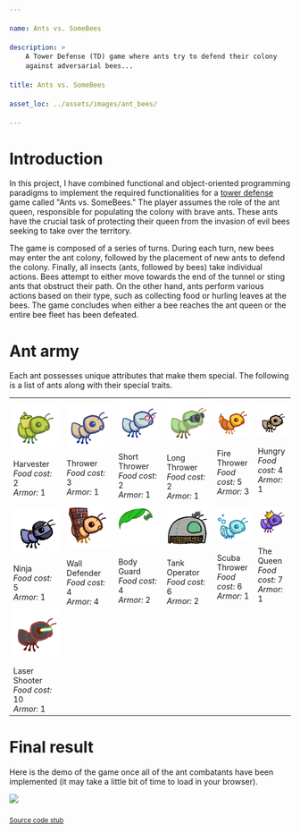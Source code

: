 ```yaml
---

name: Ants vs. SomeBees

description: >
    A Tower Defense (TD) game where ants try to defend their colony
    against adversarial bees...

title: Ants vs. SomeBees

asset_loc: ../assets/images/ant_bees/

---
```


# Introduction

In this project, I have combined functional and object-oriented
programming paradigms to implement the required functionalities for a
<a href="https://secure.wikimedia.org/wikipedia/en/wiki/Tower_defense"
target="_blank">tower defense</a> game called "Ants vs. SomeBees." The
player assumes the role of the ant queen, responsible for populating
the colony with brave ants. These ants have the crucial task of
protecting their queen from the invasion of evil bees seeking to take
over the territory.

The game is composed of a series of turns. During each turn, new bees
may enter the ant colony, followed by the placement of new ants to
defend the colony. Finally, all insects (ants, followed by bees) take
individual actions. Bees attempt to either move towards the end of the
tunnel or sting ants that obstruct their path. On the other hand, ants
perform various actions based on their type, such as collecting food
or hurling leaves at the bees. The game concludes when either a bee
reaches the ant queen or the entire bee fleet has been defeated.

# Ant army

Each ant possesses unique attributes that make them special. The
following is a list of ants along with their special traits.

<table>
    <tr>
        <td>
            <img src="/assets/images/ant_bees/ant_harvester.gif">
            <br />
            <br />
            Harvester
            <br />
            <em>Food cost:</em> 2
            <br />
            <em>Armor:</em> 1
        </td>
        <td>
            <img src="/assets/images/ant_bees/ant_thrower.gif">
            <br />
            <br />
            Thrower
            <br />
            <em>Food cost:</em> 3
            <br />
            <em>Armor:</em> 1
        </td>
        <td>
            <img src="/assets/images/ant_bees/ant_shortthrower.gif">
            <br />
            <br />
            Short Thrower
            <br />
            <em>Food cost:</em> 2
            <br />
            <em>Armor:</em> 1
       </td>
        <td>
            <img src="/assets/images/ant_bees/ant_longthrower.gif">
            <br />
            <br />
            Long Thrower
            <br />
            <em>Food cost:</em> 2
            <br />
            <em>Armor:</em> 1
        </td>
        <td>
            <img src="/assets/images/ant_bees/ant_fire.gif">
            <br />
            <br />
            Fire Thrower
            <br />
            <em>Food cost:</em> 5
            <br />
            <em>Armor:</em> 3
        </td>
        <td>
            <img src="/assets/images/ant_bees/ant_hungry.gif">
            <br />
            <br />
            Hungry
            <br />
            <em>Food cost:</em> 4
            <br />
            <em>Armor:</em> 1
        </td>
    </tr>
    <tr>
        <td>
            <img src="/assets/images/ant_bees/ant_ninja.gif">
            <br />
            <br />
            Ninja
            <br />
            <em>Food cost:</em> 5
            <br />
            <em>Armor:</em> 1
        </td>
        <td>
            <img src="/assets/images/ant_bees/ant_wall.gif">
            <br />
            <br />
            Wall Defender
            <br />
            <em>Food cost:</em> 4
            <br />
            <em>Armor:</em> 4
        </td>
        <td>
            <img src="/assets/images/ant_bees/ant_bodyguard.gif">
            <br />
            <br />
            Body Guard
            <br />
            <em>Food cost:</em> 4
            <br />
            <em>Armor:</em> 2
        </td>
        <td>
            <img src="/assets/images/ant_bees/ant_tank.gif">
            <br />
            <br />
            Tank Operator
            <br />
            <em>Food cost:</em> 6
            <br />
            <em>Armor:</em> 2
        </td>
        <td>
            <img src="/assets/images/ant_bees/ant_scuba.gif">
            <br />
            <br />
            Scuba Thrower
            <br />
            <em>Food cost:</em> 6
            <br />
            <em>Armor:</em> 1
        </td>
        <td>
            <img src="/assets/images/ant_bees/ant_queen.gif">
            <br />
            <br />
            The Queen
            <br />
            <em>Food cost:</em> 7
            <br />
            <em>Armor:</em> 1
        </td>
    </tr>
    <tr>
        <td>
            <img src="/assets/images/ant_bees/ant_laser.gif">
            <br />
            <br />
            Laser Shooter
            <br />
            <em>Food cost:</em> 10
            <br />
            <em>Armor:</em> 1
        </td>
    </tr>
</table>

# Final result

Here is the demo of the game once all of the ant combatants have been
implemented (it may take a little bit of time to load in your browser).

![](/assets/images/ant_bees/gameplay.gif)

<sub><a href="https://c88c.org/sp20/proj/ants/ants.zip" target="_blank">Source code stub</a></sub>

